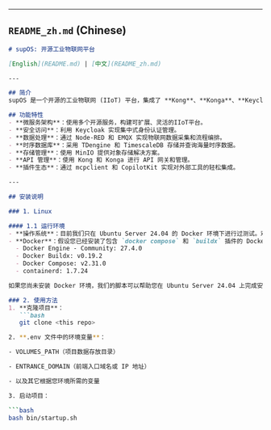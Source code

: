 
---

## `README_zh.md` (Chinese)

```md
# supOS: 开源工业物联网平台

[English](README.md) | [中文](README_zh.md)

---

## 简介
supOS 是一个开源的工业物联网 (IIoT) 平台，集成了 **Kong**、**Konga**、**Keycloak**、**Node-RED**、**EMQX**、**TDengine**、**TimescaleDB**、**MinIO**、**mcpclient** 以及 **CopilotKit** 等多种开源项目，旨在为构建和部署现代工业物联网应用提供一个全面、模块化的解决方案。

## 功能特性
- **微服务架构**：使用多个开源服务，构建可扩展、灵活的IIoT平台。
- **安全访问**：利用 Keycloak 实现集中式身份认证管理。
- **数据处理**：通过 Node-RED 和 EMQX 实现物联网数据采集和流程编排。
- **时序数据库**：采用 TDengine 和 TimescaleDB 存储并查询海量时序数据。
- **存储管理**：使用 MinIO 提供对象存储解决方案。
- **API 管理**：使用 Kong 和 Konga 进行 API 网关和管理。
- **插件生态**：通过 mcpclient 和 CopilotKit 实现对外部工具的轻松集成。

---

## 安装说明

### 1. Linux

#### 1.1 运行环境
- **操作系统**：目前我们只在 Ubuntu Server 24.04 的 Docker 环境下进行过测试。欢迎反馈其它操作系统上的使用体验。
- **Docker**：假设您已经安装了包含 `docker compose` 和 `buildx` 插件的 Docker。我们测试过的版本如下：
  - Docker Engine - Community: 27.4.0
  - Docker Buildx: v0.19.2
  - Docker Compose: v2.31.0
  - containerd: 1.7.24

如果您尚未安装 Docker 环境，我们的脚本可以帮助您在 Ubuntu Server 24.04 上完成安装。对于其他操作系统，请参阅 Docker 官方文档。

### 2. 使用方法
1. **克隆项目**：
   ```bash
   git clone <this repo>

2. **.env 文件中的环境变量**：

- VOLUMES_PATH（项目数据存放目录）

- ENTRANCE_DOMAIN（前端入口域名或 IP 地址）

- 以及其它根据您环境所需的变量

3. 启动项目：

```bash
bash bin/startup.sh
